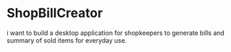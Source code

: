 # ShopBillCreator
i want to build a desktop application for shopkeepers to generate bills and summary of sold items for everyday use.
